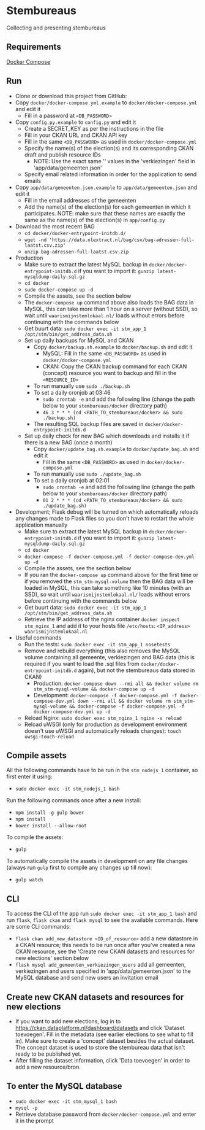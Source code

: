 # Stembureaus
Collecting and presenting stembureaus


## Requirements
[Docker Compose](https://docs.docker.com/compose/install/)

## Run
- Clone or download this project from GitHub:
- Copy `docker/docker-compose.yml.example` to `docker/docker-compose.yml` and edit it
   - Fill in a password at `<DB_PASSWORD>`
- Copy `config.py.example` to `config.py` and edit it
   - Create a SECRET_KEY as per the instructions in the file
   - Fill in your CKAN URL and CKAN API key
   - Fill in the same `<DB_PASSWORD>` as used in `docker/docker-compose.yml`
   - Specify the name(s) of the election(s) and its corresponding CKAN draft and publish resource IDs
      - NOTE: Use the exact same '<name of election>' values in the 'verkiezingen' field in 'app/data/gemeenten.json'
   - Specify email related information in order for the application to send emails
- Copy `app/data/gemeenten.json.example` to `app/data/gemeenten.json` and edit it
   - Fill in the email addresses of the gemeenten
   - Add the name(s) of the election(s) for each gemeenten in which it participates. NOTE: make sure that these names are exactly the same as the name(s) of the election(s) in `app/config.py`
- Download the most recent BAG
   - `cd docker/docker-entrypoint-initdb.d/`
   - `wget -nd 'https://data.nlextract.nl/bag/csv/bag-adressen-full-laatst.csv.zip'`
   - `unzip bag-adressen-full-laatst.csv.zip`
- Production
   - Make sure to extract the latest MySQL backup in `docker/docker-entrypoint-initdb.d` if you want to import it: `gunzip latest-mysqldump-daily.sql.gz`
   - `cd docker`
   - `sudo docker-compose up -d`
   - Compile the assets, see the section below
   - The `docker-compose up` command above also loads the BAG data in MySQL, this can take more than 1 hour on a server (without SSD), so wait until `waarismijnstemlokaal.nl/` loads without errors before continuing with the commands below
   - Get buurt data: `sudo docker exec -it stm_app_1 /opt/stm/bin/get_address_data.sh`
   - Set up daily backups for MySQL and CKAN
      - Copy `docker/backup.sh.example` to `docker/backup.sh` and edit it
         - MySQL: Fill in the same `<DB_PASSWORD>` as used in `docker/docker-compose.yml`
         - CKAN: Copy the CKAN backup command for each CKAN (concept) resource you want to backup and fill in the `<RESOURCE_ID>`
      - To run manually use `sudo ./backup.sh`
      - To set a daily cronjob at 03:46
         - `sudo crontab -e` and add the following line (change the path below to your `stembureaus/docker` directory path)
         - `46 3 * * * (cd <PATH_TO_stembureaus/docker> && sudo ./backup.sh)`
      - The resulting SQL backup files are saved in `docker/docker-entrypoint-initdb.d`
   - Set up daily check for new BAG which downloads and installs it if there is a new BAG (once a month)
      - Copy `docker/update_bag.sh.example` to `docker/update_bag.sh` and edit it
         - Fill in the same `<DB_PASSWORD>` as used in `docker/docker-compose.yml`
      - To run manually use `sudo ./update_bag.sh`
      - To set a daily cronjob at 02:01
         - `sudo crontab -e` and add the following line (change the path below to your `stembureaus/docker` directory path)
         - `01 2 * * * (cd <PATH_TO_stembureaus/docker> && sudo ./update_bag.sh)`
- Development; Flask debug will be turned on which automatically reloads any changes made to Flask files so you don't have to restart the whole application manually
   - Make sure to extract the latest MySQL backup in `docker/docker-entrypoint-initdb.d` if you want to import it: `gunzip latest-mysqldump-daily.sql.gz`
   - `cd docker`
   - `docker-compose -f docker-compose.yml -f docker-compose-dev.yml up -d`
   - Compile the assets, see the section below
   - If you ran the `docker-compose up` command above for the first time or if you removed the `stm_stm-mysql-volume` then the BAG data will be loaded in MySQL, this can take something like 10 minutes (with an SSD), so wait until `waarismijnstemlokaal.nl/` loads without errors before continuing with the commands below
   - Get buurt data: `sudo docker exec -it stm_app_1 /opt/stm/bin/get_address_data.sh`
   - Retrieve the IP address of the nginx container `docker inspect stm_nginx_1` and add it to your hosts file `/etc/hosts`: `<IP_address> waarismijnstemlokaal.nl`
- Useful commands
   - Run the tests: `sudo docker exec -it stm_app_1 nosetests`
   - Remove and rebuild everything (this also removes the MySQL volume containing all gemeente, verkiezingen and BAG data (this is required if you want to load the .sql files from `docker/docker-entrypoint-initdb.d` again), but not the stembureaus data stored in CKAN)
      - Production: `docker-compose down --rmi all && docker volume rm stm_stm-mysql-volume && docker-compose up -d`
      - Development: `docker-compose -f docker-compose.yml -f docker-compose-dev.yml down --rmi all && docker volume rm stm_stm-mysql-volume && docker-compose -f docker-compose.yml -f docker-compose-dev.yml up -d`
   - Reload Nginx: `sudo docker exec stm_nginx_1 nginx -s reload`
   - Reload uWSGI (only for production as development environment doesn't use uWSGI and automatically reloads changes): `touch uwsgi-touch-reload`

## Compile assets
All the following commands have to be run in the `stm_nodejs_1` container, so first enter it using:
- `sudo docker exec -it stm_nodejs_1 bash`

Run the following commands once after a new install:
- `npm install -g gulp bower`
- `npm install`
- `bower install --allow-root`

To compile the assets:
- `gulp`

To automatically compile the assets in development on any file changes (always run `gulp` first to compile any changes up till now):
- `gulp watch`

## CLI
To access the CLI of the app run `sudo docker exec -it stm_app_1 bash` and run `flask`, `flask ckan` and `flask mysql` to see the available commands. Here are some CLI commands:

- `flask ckan add_new_datastore <ID_of_resource>` add a new datastore in a CKAN resource; this needs to be run once after you've created a new CKAN resource, see the 'Create new CKAN datasets and resources for new elections' section below
- `flask mysql add_gemeenten_verkiezingen_users` add all gemeenten, verkiezingen and users specified in 'app/data/gemeenten.json' to the MySQL database and send new users an invitation email

## Create new CKAN datasets and resources for new elections
- If you want to add new elections, log in to https://ckan.dataplatform.nl/dashboard/datasets and click 'Dataset toevoegen'. Fill in the metadata (see earlier elections to see what to fill in). Make sure to create a 'concept' dataset besides the actual dataset. The concept dataset is used to store the stembureau data that isn't ready to be published yet.
- After filling the dataset information, click 'Data toevoegen' in order to add a new resource/bron.

## To enter the MySQL database
   - `sudo docker exec -it stm_mysql_1 bash`
   - `mysql -p`
   - Retrieve database password from `docker/docker-compose.yml` and enter it in the prompt
